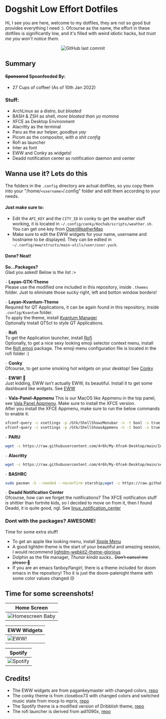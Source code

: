 
# Dogshit Low Effort Dotfiles

Hi, I see you are here, welcome to my dotfiles, they are not so good but provides everything I need :). Ofcourse as the name, the effort in these dotfiles is significantly low, and it's filled with weird idiotic hacks, but *trust me you won't notice them.* <br>

<div align='center'>

![GitHub last commit](https://img.shields.io/github/last-commit/4r6h/low-effort-dotfiles?color=7374f7)

</div>

## **Summary**

#### ~~Sponsored~~ Spoonfeeded By:
- 27 Cups of coffee! (As of 10th Jan 2022)
### **Stuff:**
- ArchLinux as a distro, *but bloated*  
- BASH & ZSH as shell, *more bloated than yo momma*   
- XFCE as Desktop Environment   
- Alacritty as the terminal
- Paru as the aur helper, *goodbye yay*   
- Picom as the compositor, *with a shit config*   
- Rofi as launcher  
- Inter as font
- EWW and Conky as widgets!
- Deadd notification center as notification daemon and center

## Wanna use it? Lets do this

The folders in the `.config` directory are actual dotfiles, so you copy them into your "/home/`<username>`/.config" folder and edit them according to your needs.
 
#### Just make sure to:
- Edit the `API_KEY` and the `CITY_ID` in conky to get the weather stuff working, it is located in `~/.config/conky/Kochab/scripts/weather.sh`. You can get one key from [OpenWeatherMap](https://openweathermap.org/api)
- Make sure to edit the EWW widgets for your name, username and hostname to be displayed. They can be edited in `~/.config/eww/structs/main-utils/user/user.yuck`.

#### Done? Neat!     

**So...Packages?**  
Glad you asked! Below is the list :>    

`-` **Layan-GTK-Theme**  
Please use the modified one included in this repository, inside `.themes` folder. Just to eliminate those sucky right, left and botton window borders!    

`-` **Layan-Kvantum-Theme**  
Required for QT Applications, it can be again found in this repository, inside `.config/Kvantum` folder.  
To apply the theme, install [Kvantum Manager](https://github.com/tsujan/Kvantum/tree/master/Kvantum)  
Optionally Install QT5ct to style QT Applications.  

`-` **Rofi**  
To get the Application launcher, install [Rofi](https://github.com/davatorium/rofi)  
Optionally, to get a nice sexy looking emoji selector context menu, install the [Rofi emoji](https://github.com/Mange/rofi-emoji) package. The emoji menu configuration file is located in the rofi folder :)  

`-` **Conky**  
Ofcourse, to get some smoking hot widgets on your desktop! See [Conky](https://github.com/brndnmtthws/conky)  

`-` **EWW! 🤮**  
Just kidding, EWW isn't actually EWW, its beautiful. Install it to get some dashboard like widgets. See [EWW](https://github.com/elkowar/eww)    

`-` **Vala-Panel-Appmenu**
This is our MacOS like Appmenu in the top panel, see [Vala Panel Appmenu](https://github.com/rilian-la-te/vala-panel-appmenu). Make sure to install the XFCE version.  
After you install the XFCE Appmenu, make sure to run the below commands to enable it:  
```bash
xfconf-query -c xsettings -p /Gtk/ShellShowsMenubar -n -t bool -s true
xfconf-query -c xsettings -p /Gtk/ShellShowsAppmenu -n -t bool -s true
```

`-` **PARU**
```bash
wget -c https://raw.githubusercontent.com/4r6h/My-Xfce4-Desktop/main/InstallParu.sh;chmod +x InstallParu.sh;./InstallParu.sh
``` 

`-` **Alacritty**
```bash
wget -c https://raw.githubusercontent.com/4r6h/My-Xfce4-Desktop/main/set-alacritty.sh;chmod +x set-alacritty.sh;./set-alacritty.sh
```

`-` **BASHRC**
```bash
sudo pacman -S --needed --noconfirm starship;wget -c https://raw.githubusercontent.com/4r6h/mybash/main/mybash.sh;chmod +x mybash.sh;./mybash.sh
```

`-` **Deadd Notification Center**  
Ofcourse, how can we forget the notifications? The XFCE notification stuff is shittier than fortnite kids, so I decided to move on from it, then I found Deadd, it is quite good, ngl.
See [linux_notification_center](https://github.com/phuhl/linux_notification_center)

### **Dont with the packages? AWESOME!**  
Time for some extra stuff!  
- To get an apple like looking menu, install [Xpple Menu](https://www.pling.com/p/1529470)
- A good lightdm theme is the start of your beautiful and amazing session, I would recommend [lightdm-webkit2-theme-glorious](https://github.com/manilarome/lightdm-webkit2-theme-glorious)
- Dolphin as the file manager, *Thunar kinda sucks..* ~~Don't cancel me please 🥺~~
- If you are an emacs fanboy/fangirl, there is a theme included for doom emacs in the repository! Tho it is just the doom-palenight theme with some color values changed 😒

## **Time for some screenshots!**
| Home Screen |
| --- |
| ![Homescreen Baby](https://cdn.upload.systems/uploads/mNlL9yBw.png) |    

| EWW Widgets |
| --- |
| ![EWW!](https://cdn.upload.systems/uploads/LvUQlx0t.png) |  
    

| Spotify |
| --- |
| ![Spotify](https://cdn.upload.systems/uploads/FTS8dU48.png) |   

## **Credits!**  
- The EWW widgets are from pagankeymaster with changed colors, [repo](https://github.com/pagankeymaster/vile)
- The conky theme is from closebox73 with changed colors and switched music state from mocp to mpris, [repo](https://github.com/closebox73/Leonis)
- The Spotify theme is a modified version of Dribblish theme, [repo](https://github.com/morpheusthewhite/spicetify-themes/tree/master/Dribbblish)
- The rofi launcher is derived from adi1090x, [repo](https://github.com/adi1090x/rofi)

